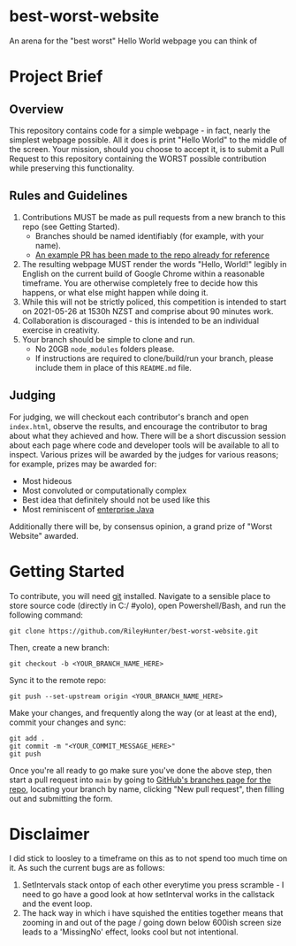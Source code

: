 # best-worst-website

An arena for the "best worst" Hello World webpage you can think of

# Project Brief

## Overview

This repository contains code for a simple webpage - in fact, nearly the simplest webpage possible. All it does is print "Hello World" to the middle of the screen. Your mission, should you choose to accept it, is to submit a Pull Request to this repository containing the WORST possible contribution while preserving this functionality.

## Rules and Guidelines

1. Contributions MUST be made as pull requests from a new branch to this repo (see Getting Started).
   - Branches should be named identifiably (for example, with your name).
   - [An example PR has been made to the repo already for reference](https://github.com/RileyHunter/best-worst-website/pull/2)
1. The resulting webpage MUST render the words "Hello, World!" legibly in English on the current build of Google Chrome within a reasonable timeframe. You are otherwise completely free to decide how this happens, or what else might happen while doing it.
1. While this will not be strictly policed, this competition is intended to start on 2021-05-26 at 1530h NZST and comprise about 90 minutes work.
1. Collaboration is discouraged - this is intended to be an individual exercise in creativity.
1. Your branch should be simple to clone and run.
   - No 20GB `node_modules` folders please.
   - If instructions are required to clone/build/run your branch, please include them in place of this `README.md` file.

## Judging

For judging, we will checkout each contributor's branch and open `index.html`, observe the results, and encourage the contributor to brag about what they achieved and how. There will be a short discussion session about each page where code and developer tools will be available to all to inspect. Various prizes will be awarded by the judges for various reasons; for example, prizes may be awarded for:

- Most hideous
- Most convoluted or computationally complex
- Best idea that definitely should not be used like this
- Most reminiscent of [enterprise Java](https://github.com/EnterpriseQualityCoding/FizzBuzzEnterpriseEdition)

Additionally there will be, by consensus opinion, a grand prize of "Worst Website" awarded.

# Getting Started

To contribute, you will need [git](https://git-scm.com/downloads) installed.
Navigate to a sensible place to store source code (directly in C:/ #yolo), open Powershell/Bash, and run the following command:

`git clone https://github.com/RileyHunter/best-worst-website.git`

Then, create a new branch:

`git checkout -b <YOUR_BRANCH_NAME_HERE>`

Sync it to the remote repo:

`git push --set-upstream origin <YOUR_BRANCH_NAME_HERE>`

Make your changes, and frequently along the way (or at least at the end), commit your changes and sync:

```
git add .
git commit -m "<YOUR_COMMIT_MESSAGE_HERE>"
git push
```

Once you're all ready to go make sure you've done the above step, then start a pull request into `main` by going to [GitHub's branches page for the repo](https://github.com/RileyHunter/best-worst-website/branches), locating your branch by name, clicking "New pull request", then filling out and submitting the form.

# Disclaimer

I did stick to loosley to a timeframe on this as to not spend too much time on it. As such the current bugs are as follows:

1. SetIntervals stack ontop of each other everytime you press scramble - I need to go have a good look at how setInterval works in the callstack and the event loop.
2. The hack way in which i have squished the entities together means that zooming in and out of the page / going down below 600ish screen size leads to a 'MissingNo' effect, looks cool but not intentional.
